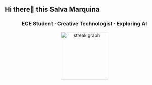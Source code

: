 ## Hi there👋 this Salva Marquina

<h3 align="center">
<h3 align="center"> ECE Student  · Creative Technologist · Exploring AI </h3>
</h3>

<div align="center">
  <img src="https://streak-stats.demolab.com?user=Salava-marquina&locale=en&mode=daily&theme=dracula&hide_border=false&border_radius=5" height="150" alt="streak graph"  />
</div>

<!--
**Salava-marquina/Salava-marquina** is a ✨ _special_ ✨ repository because its `README.md` (this file) appears on your GitHub profile.

Here are some ideas to get you started:

- 🔭 I’m currently working on ...
- 🌱 I’m currently learning ...
- 👯 I’m looking to collaborate on ...
- 🤔 I’m looking for help with ...
- 💬 Ask me about ...
- 📫 How to reach me: ...
- 😄 Pronouns: ...
- ⚡ Fun fact: ...
-->
